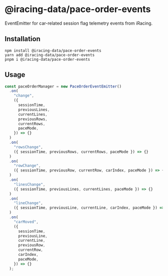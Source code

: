 # @iracing-data/pace-order-events

EventEmitter for car-related session flag telemetry events from iRacing.

## Installation

```
npm install @iracing-data/pace-order-events
yarn add @iracing-data/pace-order-events
pnpm i @iracing-data/pace-order-events
```

## Usage

```typescript
const paceOrderManager = new PaceOrderEventEmitter()
  .on(
    "change",
    ({
      sessionTime,
      previousLines,
      currentLines,
      previousRows,
      currentRows,
      paceMode,
    }) => {}
  )
  .on(
    "rowsChange",
    ({ sessionTime, previousRows, currentRows, paceMode }) => {}
  )
  .on(
    "rowChange",
    ({ sessionTime, previousRow, currentRow, carIndex, paceMode }) => {}
  )
  .on(
    "linesChange",
    ({ sessionTime, previousLines, currentLines, paceMode }) => {}
  )
  .on(
    "lineChange",
    ({ sessionTime, previousLine, currentLine, carIndex, paceMode }) => {}
  )
  .on(
    "carMoved",
    ({
      sessionTime,
      previousLine,
      currentLine,
      previousRow,
      currentRow,
      carIndex,
      paceMode,
    }) => {}
  );
```
